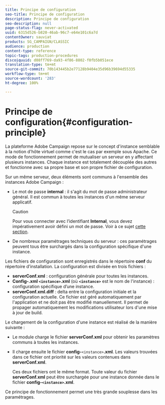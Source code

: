 ```yaml
---
title: Principe de configuration
seo-title: Principe de configuration
description: Principe de configuration
seo-description: null
page-status-flag: never-activated
uuid: 6315d526-b820-46ab-96c7-e64e101c6a7d
contentOwner: sauviat
products: SG_CAMPAIGN/CLASSIC
audience: production
content-type: reference
topic-tags: production-procedures
discoiquuid: d08ff769-da93-4f86-8802-f0fb5b051ece
translation-type: tm+mt
source-git-commit: 70b143445b2e77128b9404e35d96b39694d55335
workflow-type: tm+mt
source-wordcount: '283'
ht-degree: 100%

---
```



# Principe de configuration{#configuration-principle}

La plateforme Adobe Campaign repose sur le concept d&#39;instance semblable à la notion d&#39;hôte virtuel comme c&#39;est le cas par exemple sous Apache. Ce mode de fonctionnement permet de mutualiser un serveur en y affectant plusieurs instances. Chaque instance est totalement découplée des autres et fonctionne avec sa propre base et son propre fichier de configuration.

Sur un même serveur, deux éléments sont communs à l&#39;ensemble des instances Adobe Campaign :

* Le mot de passe **internal** : il s&#39;agit du mot de passe administrateur général. Il est commun à toutes les instances d&#39;un même serveur applicatif.

   >[!CAUTION]
   >
   >Pour vous connecter avec l’identifiant **Internal**, vous devez impérativement avoir défini un mot de passe. Voir à ce sujet [cette section](../../installation/using/campaign-server-configuration.md#internal-identifier).

* De nombreux paramétrages techniques du serveur : ces paramétrages peuvent tous être surchargés dans la configuration spécifique d&#39;une instance.

Les fichiers de configuration sont enregistrés dans le répertoire **conf** du répertoire d’installation. La configuration est divisée en trois fichiers :

* **serverConf.xml** : configuration générale pour toutes les instances.
* **Config-.xml **`<instance>`**.xml** (où **`<instance>`** est le nom de l&#39;instance) : configuration spécifique d’une instance.
* **serverConf.xml.diff** : delta entre la configuration initiale et la configuration actuelle. Ce fichier est géré automatiquement par l&#39;application et ne doit pas être modifié manuellement. Il permet de propager automatiquement les modifications utilisateur lors d&#39;une mise à jour de build.

Le chargement de la configuration d&#39;une instance est réalisé de la manière suivante :

* Le module charge le fichier **serverConf.xml** pour obtenir les paramètres communs à toutes les instances.
* Il charge ensuite le fichier **config-**`<instance>`**.xml**. Les valeurs trouvées dans ce fichier ont priorité sur les valeurs contenues dans **serverConf.xml**.

   Ces deux fichiers ont le même format. Toute valeur du fichier **serverConf.xml** peut être surchargée pour une instance donnée dans le fichier **config-`<instance>`.xml**.

Ce principe de fonctionnement permet une très grande souplesse dans les paramétrages.
